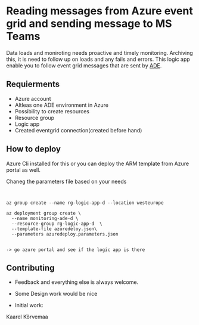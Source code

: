 # Reading messages from Azure event grid and sending message to MS Teams

Data loads and moniroting needs proactive and timely monitoring. Archiving this, it is need to follow up on loads and any fails and errors. This logic app enable you to follow event grid messages that are sent by [ADE](https://www.solita.fi/en/agiledataengine/).

## Requierments

+ Azure account 
+ Altleas one ADE environment in Azure
+ Possibility to create resources 
+ Resource group
+ Logic app
+ Created eventgrid connection(created before hand)


## How to deploy 

Azure Cli installed for this or you can deploy the ARM template from Azure portal as well.


Chaneg the parameters file based on your needs

```


az group create --name rg-logic-app-d --location westeurope

az deployment group create \
  --name monitoring-ade-d \
  --resource-group rg-logic-app-d  \
  --template-file azuredeloy.json\
  --parameters azuredeploy.parameters.json


```

```
-> go azure portal and see if the logic app is there 

```



## Contributing

+ Feedback and everything else is always welcome. 

+ Some Design work would be nice 

+ Initial work:

Kaarel Kõrvemaa 
